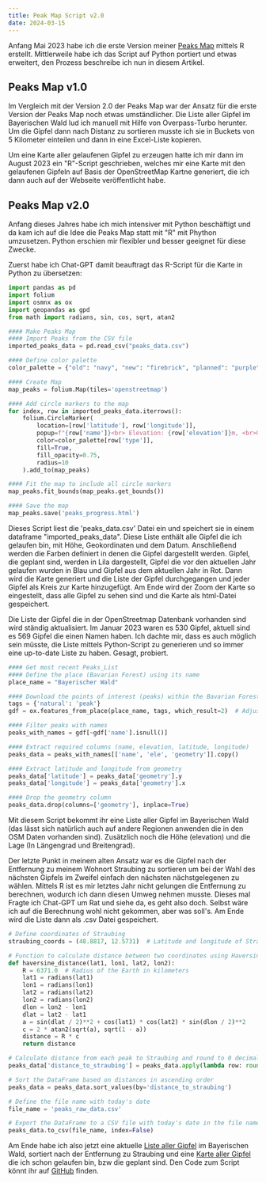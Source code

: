 ```yaml
---
title: Peak Map Script v2.0
date: 2024-03-15
---
```


Anfang Mai 2023 habe ich die erste Version meiner [Peaks Map](/posts/2023-05-06-Alle-Gipfel-im-bayerischen-Wald/) mittels R erstellt. Mittlerweile habe ich das Script auf Python portiert und etwas erweitert, den Prozess beschreibe ich nun in diesem Artikel.

## Peaks Map v1.0

Im Vergleich mit der Version 2.0 der Peaks Map war der Ansatz für die erste Version der Peaks Map noch etwas umständlicher. Die Liste aller Gipfel im Bayerischen Wald lud ich manuell mit Hilfe von Overpass-Turbo herunter. Um die Gipfel dann nach Distanz zu sortieren musste ich sie in Buckets von 5 Kilometer einteilen und dann in eine Excel-Liste kopieren.

Um eine Karte aller gelaufenen Gipfel zu erzeugen hatte ich mir dann im August 2023 ein "R"-Script geschrieben, welches mir eine Karte mit den gelaufenen Gipfeln auf Basis der OpenStreetMap Kartne generiert, die ich dann auch auf der Webseite veröffentlicht habe.

## Peaks Map v2.0

Anfang dieses Jahres habe ich mich intensiver mit Python beschäftigt und da kam ich auf die Idee die Peaks Map statt mit "R" mit Phython umzusetzen. Python erschien mir flexibler und besser geeignet für diese Zwecke.

Zuerst habe ich Chat-GPT damit beauftragt das R-Script für die Karte in Python zu übersetzen:

```python
import pandas as pd
import folium
import osmnx as ox
import geopandas as gpd
from math import radians, sin, cos, sqrt, atan2

#### Make Peaks Map
#### Import Peaks from the CSV file
imported_peaks_data = pd.read_csv("peaks_data.csv")

#### Define color palette
color_palette = {"old": "navy", "new": "firebrick", "planned": "purple"}

#### Create Map
map_peaks = folium.Map(tiles='openstreetmap')

#### Add circle markers to the map
for index, row in imported_peaks_data.iterrows():
    folium.CircleMarker(
        location=[row['latitude'], row['longitude']],
        popup=f"{row['name']}<br> Elevation: {row['elevation']}m, <br>Gelaufen:, {row['gelaufen']}",
        color=color_palette[row['type']],
        fill=True,
        fill_opacity=0.75,
        radius=10
    ).add_to(map_peaks)

#### Fit the map to include all circle markers
map_peaks.fit_bounds(map_peaks.get_bounds())

#### Save the map
map_peaks.save('peaks_progress.html')
```

Dieses Script liest die 'peaks_data.csv' Datei ein und speichert sie in einem dataframe "imported_peaks_data". Diese Liste enthält alle Gipfel die ich gelaufen bin, mit Höhe, Geokordinaten und dem Datum. Anschließend werden die Farben definiert in denen die Gipfel dargestellt werden. Gipfel, die geplant sind, werden in Lila dargestellt, Gipfel die vor den aktuellen Jahr gelaufen wurden in Blau und Gipfel aus dem aktuellen Jahr in Rot. Dann wird die Karte generiert und die Liste der Gipfel durchgegangen und jeder Gipfel als Kreis zur Karte hinzugefügt. Am Ende wird der Zoom der Karte so eingestellt, dass alle Gipfel zu sehen sind und die Karte als html-Datei gespeichert.

Die Liste der Gipfel die in der OpenStreetmap Datenbank vorhanden sind wird ständig aktualisiert. Im Januar 2023 waren es 530 Gipfel, aktuell sind es 569 Gipfel die einen Namen haben. Ich dachte mir, dass es auch möglich sein müsste, die Liste mittels Python-Script zu generieren und so immer eine up-to-date Liste zu haben. Gesagt, probiert.

```python
#### Get most recent Peaks_List
#### Define the place (Bavarian Forest) using its name
place_name = "Bayerischer Wald"

#### Download the points of interest (peaks) within the Bavarian Forest area
tags = {'natural': 'peak'}
gdf = ox.features_from_place(place_name, tags, which_result=2)  # Adjust the which_result parameter as needed

#### Filter peaks with names
peaks_with_names = gdf[~gdf['name'].isnull()]

#### Extract required columns (name, elevation, latitude, longitude)
peaks_data = peaks_with_names[['name', 'ele', 'geometry']].copy()

#### Extract latitude and longitude from geometry
peaks_data['latitude'] = peaks_data['geometry'].y
peaks_data['longitude'] = peaks_data['geometry'].x

#### Drop the geometry column
peaks_data.drop(columns=['geometry'], inplace=True)
```

Mit diesem Script bekommt ihr eine Liste aller Gipfel im Bayerischen Wald (das lässt sich natürlich auch auf andere Regionen anwenden die in den OSM Daten vorhanden sind). Zusätzlich noch die Höhe (elevation) und die Lage (In Längengrad und Breitengrad).

Der letzte Punkt in meinem alten Ansatz war es die Gipfel nach der Entfernung zu meinem Wohnort Straubing zu sortieren um bei der Wahl des nächsten Gipfels im Zweifel einfach den nächsten nächstgelegenen zu wählen. Mittels R ist es mir letztes Jahr nicht gelungen die Entfernung zu berechnen, wodurch ich dann diesen Umweg nehmen musste. Dieses mal Fragte ich Chat-GPT um Rat und siehe da, es geht also doch. Selbst wäre ich auf die Berechnung wohl nicht gekommen, aber was soll's. Am Ende wird die Liste dann als .csv Datei gespeichert.

```python
# Define coordinates of Straubing
straubing_coords = (48.8817, 12.5731)  # Latitude and longitude of Straubing

# Function to calculate distance between two coordinates using Haversine formula
def haversine_distance(lat1, lon1, lat2, lon2):
    R = 6371.0  # Radius of the Earth in kilometers
    lat1 = radians(lat1)
    lon1 = radians(lon1)
    lat2 = radians(lat2)
    lon2 = radians(lon2)
    dlon = lon2 - lon1
    dlat = lat2 - lat1
    a = sin(dlat / 2)**2 + cos(lat1) * cos(lat2) * sin(dlon / 2)**2
    c = 2 * atan2(sqrt(a), sqrt(1 - a))
    distance = R * c
    return distance

# Calculate distance from each peak to Straubing and round to 0 decimals
peaks_data['distance_to_straubing'] = peaks_data.apply(lambda row: round(haversine_distance(row['latitude'], row['longitude'], straubing_coords[0], straubing_coords[1]), 1), axis=1)

# Sort the DataFrame based on distances in ascending order
peaks_data = peaks_data.sort_values(by='distance_to_straubing')

# Define the file name with today's date
file_name = 'peaks_raw_data.csv'

# Export the DataFrame to a CSV file with today's date in the file name and including the index
peaks_data.to_csv(file_name, index=False)
```

Am Ende habe ich also jetzt eine aktuelle [Liste aller Gipfel](/assets/peaks_list.csv) im Bayerischen Wald, sortiert nach der Entfernung zu Straubing und eine [Karte aller Gipfel](/assets/peaks_progress.html) die ich schon gelaufen bin, bzw die geplant sind.
Den Code zum Script könnt ihr auf <a href='https://github.com/johndillinger15/Peaks_Project_Map' class='external' data-umami-event="github" target='_blank' rel='noopener'>GitHub</a> finden.

<br>
